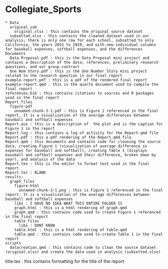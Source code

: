 # Collegiate_Sports

    * Data
      original_sub
        original.xlsx : this contains the original source dataset 
      subsetted.xlsx : this contains the cleaned dataset used in our analysis; there is only one row for each school, subsetted to only California, the years 2015 to 2019, and with new individual columns for baseball expenses, softball expenses, and the differences
    Documents
      Data Proposal.pdf : this is the Data Proposal mini project and contains a description of the data, references, preliminary research questions, and our group contract
      One Num Story.pdf : this is the One Number Story mini project related to the research question in our final report
    example-report.pdf : this is a pdf of the rendered final report
    example-report.qmd : this is the quarto document used to compile the final report
    references.bib : this contains citations to sources and R packages used in the final report
    Report_files
      figure-pdf
        unnamed-chunk-3-1.pdf : this is Figure 1 referenced in the final report. It is a visualization of the average differences between baseball and softball expenses
    Report.aux : this is a description of  the plot and is the caption for Figure 1 in the report
    Report.log : this contains a log of activity for the Report.qmd file
    Report.pdf : this a pdf rendering of the Report.qmd file
    Report.qmd : this documents and contains code for cleaning the source data, creating Figure 1 (visualization of average difference in expenses for baseball and softball), creating Table 1 (displays baseball and softball expenses and their difference, broken down by year), and analysis of the data
    Report.tex : this is the editor to format text used in the final report
    Report.toc : BLANK
    results:
      graph_files
        figure-html
          unnamed-chunk-3-1.png : this is Figure 1 referenced in the final report. It is a visualization of the average differences between baseball and softball expenses
        libs : I HAVE NO IDEA WHAT THIS ENTIRE FOLDER IS
        graph.html : this is a html rendering of graph.qmd
        graph.qmd : this contains code used to create Figure 1 referenced in the final report
        table_files
          libs : DONT KNOW
        table.html : this is a html rendering of table.qmd
        table.qmd : this contains code used to create Table 1 in the final report
    scripts
      datacreation.qmd : this contains code to clean the source dataset (original.xlsx) and create the data used in analysis (subsetted.xlsx)
title.tex : this contains formatting for the title of the report
